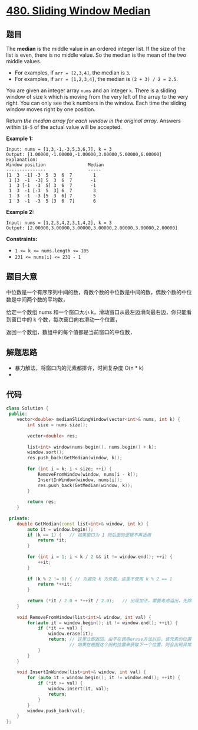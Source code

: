 # [480. Sliding Window Median](https://leetcode.com/problems/sliding-window-median/)

## 题目

The **median** is the middle value in an ordered integer list. If the size of the list is even, there is no middle value. So the median is the mean of the two middle values.

- For examples, if `arr = [2,3,4]`, the median is `3`.
- For examples, if `arr = [1,2,3,4]`, the median is `(2 + 3) / 2 = 2.5`.

You are given an integer array `nums` and an integer `k`. There is a sliding window of size `k` which is moving from the very left of the array to the very right. You can only see the `k` numbers in the window. Each time the sliding window moves right by one position.

Return *the median array for each window in the original array*. Answers within `10-5` of the actual value will be accepted.

 

**Example 1:**

```
Input: nums = [1,3,-1,-3,5,3,6,7], k = 3
Output: [1.00000,-1.00000,-1.00000,3.00000,5.00000,6.00000]
Explanation: 
Window position                Median
---------------                -----
[1  3  -1] -3  5  3  6  7        1
 1 [3  -1  -3] 5  3  6  7       -1
 1  3 [-1  -3  5] 3  6  7       -1
 1  3  -1 [-3  5  3] 6  7        3
 1  3  -1  -3 [5  3  6] 7        5
 1  3  -1  -3  5 [3  6  7]       6
```

**Example 2:**

```
Input: nums = [1,2,3,4,2,3,1,4,2], k = 3
Output: [2.00000,3.00000,3.00000,3.00000,2.00000,3.00000,2.00000]
```

 

**Constraints:**

- `1 <= k <= nums.length <= 105`
- `231 <= nums[i] <= 231 - 1`

## 题目大意

中位数是一个有序序列中间的数，奇数个数的中位数是中间的数，偶数个数的中位数是中间两个数的平均数，

给定一个数组 nums 和一个窗口大小 k，滑动窗口从最左边滑向最右边，你只能看到窗口中的 k 个数，每次窗口向右滑动一个位置，

返回一个数组，数组中的每个值都是当前窗口的中位数，

## 解题思路

* 暴力解法，将窗口内的元素都排许，时间复杂度 O(n * k)
* 

## 代码

````c++
class Solution {
 public:
    vector<double> medianSlidingWindow(vector<int>& nums, int k) {
        int size = nums.size();
        
        vector<double> res;
        
        list<int> window(nums.begin(), nums.begin() + k);
        window.sort();
        res.push_back(GetMedian(window, k));
        
        for (int i = k; i < size; ++i) {
            RemoveFromWindow(window, nums[i - k]);
            InsertInWindow(window, nums[i]);
            res.push_back(GetMedian(window, k));
        }
        
        return res;
    }
    
 private:
    double GetMedian(const list<int>& window, int k) {
        auto it = window.begin();
        if (k == 1) {	// 如果窗口为 1 则后面的逻辑不再适用
            return *it;
        }
        
        for (int i = 1; i < k / 2 && it != window.end(); ++i) {
            ++it;
        }
        
        if (k % 2 != 0) { // 为避免 k 为负数，这里不使用 k % 2 == 1
            return *++it;
        }
        
        return (*it / 2.0 + *++it / 2.0);	// 出现加法，需要考虑溢出，先除再加
    }
    
    void RemoveFromWindow(list<int>& window, int val) {
        for(auto it = window.begin(); it != window.end(); ++it) {
            if (*it == val) {
                window.erase(it);
                return; // 这里立即返回，由于在调用erase方法以后，该元素的位置已经被删除，
                        // 如果在根据这个旧的位置来获取下一个位置，则会出现异常。
            }
        }
    }
    
    void InsertInWindow(list<int>& window, int val) {
        for (auto it = window.begin(); it != window.end(); ++it) {
            if (*it >= val) {
                window.insert(it, val);
                return;
            }
        }
        window.push_back(val);
    }
};
````

